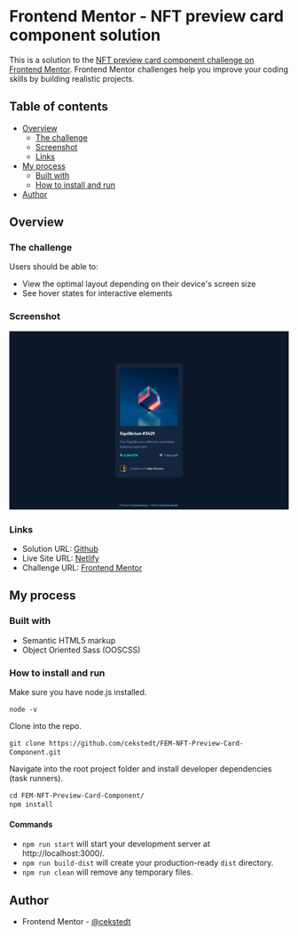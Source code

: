 # Frontend Mentor - NFT preview card component solution

This is a solution to the [NFT preview card component challenge on Frontend Mentor](https://www.frontendmentor.io/challenges/nft-preview-card-component-SbdUL_w0U). Frontend Mentor challenges help you improve your coding skills by building realistic projects.

## Table of contents

- [Overview](#overview)
  - [The challenge](#the-challenge)
  - [Screenshot](#screenshot)
  - [Links](#links)
- [My process](#my-process)
  - [Built with](#built-with)
  - [How to install and run](#how-to-install-and-run)
- [Author](#author)

## Overview

### The challenge

Users should be able to:

- View the optimal layout depending on their device's screen size
- See hover states for interactive elements

### Screenshot

![Desktop](./design/desktop-screenshot.png)

### Links

- Solution URL: [Github](https://github.com/cekstedt/FEM-NFT-Preview-Card-Component)
- Live Site URL: [Netlify](https://shimmering-elf-1f58ca.netlify.app/)
- Challenge URL: [Frontend Mentor](https://www.frontendmentor.io/challenges/nft-preview-card-component-SbdUL_w0U)

## My process

### Built with

- Semantic HTML5 markup
- Object Oriented Sass (OOSCSS)

### How to install and run

Make sure you have node.js installed.
```
node -v
```

Clone into the repo.
```
git clone https://github.com/cekstedt/FEM-NFT-Preview-Card-Component.git
```

Navigate into the root project folder and install developer dependencies (task runners).
```
cd FEM-NFT-Preview-Card-Component/
npm install
```
#### Commands

- `npm run start` will start your development server at http://localhost:3000/.
- `npm run build-dist` will create your production-ready `dist` directory.
- `npm run clean` will remove any temporary files.

## Author

- Frontend Mentor - [@cekstedt](https://www.frontendmentor.io/profile/cekstedt)
